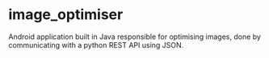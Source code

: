 # image_optimiser
Android application built in Java responsible for optimising images, done by communicating with a python REST API using JSON.


